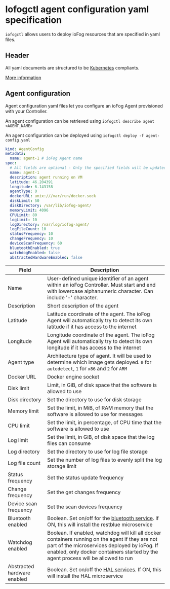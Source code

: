 # Iofogctl agent configuration yaml specification

`iofogctl` allows users to deploy ioFog resources that are specified in yaml files.

## Header

All yaml documents are structured to be [Kubernetes](https://kubernetes.io/) compliants.

[More information](../iofogctl/header.html)

## Agent configuration

Agent configuration yaml files let you configure an ioFog Agent provisioned with your Controller.

An agent configuration can be retrieved using `iofogctl describe agent <AGENT_NAME>`

An agent configuration can be deployed using `iofogctl deploy -f agent-config.yaml`

```yaml
kind: AgentConfig
metadata:
  name: agent-1 # ioFog Agent name
spec:
  # All fields are optional - Only the specified fields will be updated
  name: agent-1
  description: agent running on VM
  latitude: 46.204391
  longitude: 6.143158
  agentType: 0
  dockerURL: unix:///var/run/docker.sock
  diskLimit: 50
  diskDirectory: /var/lib/iofog-agent/
  memoryLimit: 4096
  CPULimit: 80
  logLimit: 10
  logDirectory: /var/log/iofog-agent/
  logFileCount: 10
  statusFrequency: 10
  changeFrequency: 10
  deviceScanFrequency: 60
  bluetoothEnabled: true
  watchdogEnabled: false
  abstractedHardwareEnabled: false
```

| Field                       | Description                                                                                                                                                                                                                            |
| --------------------------- | -------------------------------------------------------------------------------------------------------------------------------------------------------------------------------------------------------------------------------------- |
| Name                        | User-defined unique identifier of an agent within an ioFog Controller. Must start and end with lowercase alphanumeric character. Can include '-' character.                                                                            |
| Description                 | Short description of the agent                                                                                                                                                                                                         |
| Latitude                    | Latitude coordinate of the agent. The ioFog Agent will automatically try to detect its own latitude if it has access to the internet                                                                                                   |
| Longitude                   | Longitude coordinate of the agent. The ioFog Agent will automatically try to detect its own longitude if it has access to the internet                                                                                                 |
| Agent type                  | Architecture type of agent. It will be used to determine which image gets deployed. `0` for `autodetect`, `1` for `x86` and `2` for `ARM`                                                                                              |
| Docker URL                  | Docker engine socket                                                                                                                                                                                                                   |
| Disk limit                  | Limit, in GiB, of disk space that the software is allowed to use                                                                                                                                                                       |
| Disk directory              | Set the directory to use for disk storage                                                                                                                                                                                              |
| Memory limit                | Set the limit, in MiB, of RAM memory that the software is allowed to use for messages                                                                                                                                                  |
| CPU limit                   | Set the limit, in percentage, of CPU time that the software is allowed to use                                                                                                                                                          |
| Log limit                   | Set the limit, in GiB, of disk space that the log files can consume                                                                                                                                                                    |
| Log directory               | Set the directory to use for log file storage                                                                                                                                                                                          |
| Log file count              | Set the number of log files to evenly split the log storage limit                                                                                                                                                                      |
| Status frequency            | Set the status update frequency                                                                                                                                                                                                        |
| Change frequency            | Set the get changes frequency                                                                                                                                                                                                          |
| Device scan frequency       | Set the scan devices frequency                                                                                                                                                                                                         |
| Bluetooth enabled           | Boolean. Set on/off for the [bluetooth service](../microservice-catalog/using-system-microservices/rest-blue.html). If ON, this will install the restblue microservice                                                                 |
| Watchdog enabled            | Boolean. If enabled, watchdog will kill all docker containers running on the agent if they are not part of the microservices deployed by ioFog. If enabled, only docker containers started by the agent process will be allowed to run |
| Abstracted hardware enabled | Boolean. Set on/off the [HAL services](../microservice-catalog/using-system-microservices/hal.html). If ON, this will install the HAL microservice                                                                                     |
